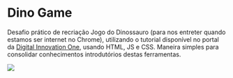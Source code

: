 # Dino Game

Desafio prático de recriação Jogo do Dinossauro (para nos entreter quando estamos ser internet no Chrome), utilizando o tutorial disponível no portal da [Digital Innovation One](https://web.digitalinnovation.one/), usando HTML, JS e CSS. Maneira simples para consolidar conhecimentos introdutórios destas ferramentas.

![](https://statig0.akamaized.net/bancodeimagens/cy/4j/jo/cy4jjon7jpg95iabop3sz1d6k.jpg)
